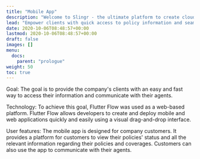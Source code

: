 ```yaml
---
title: "Mobile App"
description: "Welcome to Slingr - the ultimate platform to create cloud apps that integrate with other SaaS solutions seamlessly! If you're wondering what Slingr is, then look no further. "
lead: "Empower clients with quick access to policy information and seamless communication with their agents through our mobile app built on Flutter Flow"
date: 2020-10-06T08:48:57+00:00
lastmod: 2020-10-06T08:48:57+00:00
draft: false
images: []
menu:
  docs:
    parent: "prologue"
weight: 50
toc: true
---
```

Goal: The goal is to provide the company's clients with an easy and fast way to access their information and communicate with their agents.

Technology: To achieve this goal, Flutter Flow was used as a web-based platform. Flutter Flow allows developers to create and deploy mobile and web applications quickly and easily using a visual drag-and-drop interface.

User features: The mobile app is designed for company customers. It provides a platform for customers to view their policies' status and all the relevant information regarding their policies and coverages. Customers can also use the app to communicate with their agents.